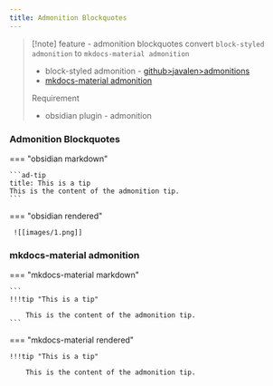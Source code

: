 ```yaml
---
title: Admonition Blockquotes
---
```

  
> [!note]  feature - admonition blockquotes
> convert `block-styled admonition` to `mkdocs-material admonition`
> 
> - block-styled admonition - [github>javalen>admonitions](https://github.com/javalent/admonitions)
> - [mkdocs-material admonition](https://squidfunk.github.io/mkdocs-material/reference/admonitions/)
>   
>  Requirement
>  - obsidian plugin - admonition

###  Admonition Blockquotes

=== "obsidian markdown"

    ```ad-tip
    title: This is a tip
    This is the content of the admonition tip.
    ```

=== "obsidian rendered"

     ![[images/1.png]]

### mkdocs-material admonition

=== "mkdocs-material markdown"

    ```
    !!!tip "This is a tip"
    
        This is the content of the admonition tip.
    ```

=== "mkdocs-material rendered"

    !!!tip "This is a tip"
    
        This is the content of the admonition tip.
